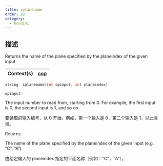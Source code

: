 ```yaml
---
title: iplanename
order: 20
category:
  - houdini
---
```

    
## 描述

Returns the name of the plane specified by the planeindex of the given input

| Context(s) | [cop](../contexts/cop.html) |
| ---------- | --------------------------- |

```c
string  iplanename(int opinput, int planeindex)
```

`opinput`

The input number to read from, starting from 0. For example, the first input
is 0, the second input is 1, and so on.

要读取的输入编号，从 0 开始。例如，第一个输入是 0，第二个输入是 1，以此类推。

Returns

The name of the plane specified by the planeindex of the given input (e.g.
“C”, “A”).

由给定输入的 planeindex 指定的平面名称（例如："C"，"A"）。
